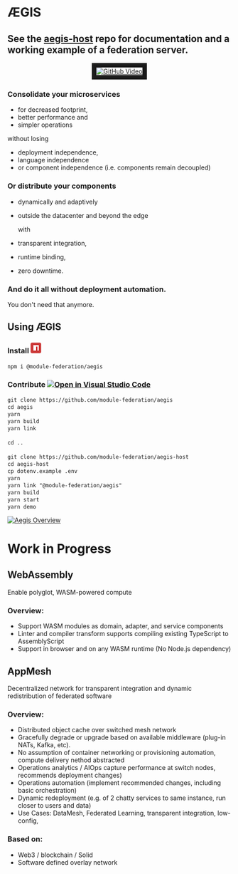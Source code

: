 # ÆGIS

## See the [aegis-host](https://github.com/module-federation/MicroLib) repo for documentation and a working example of a federation server.

<div align="center">
    <a href="https://youtu.be/atffJzyP41U" target="_blank">
        <img src="https://user-images.githubusercontent.com/38910830/141614069-20be312c-2408-4ca8-9d59-2f34f6adbd39.gif" alt="GitHub Video"
        border="10" width="460" height="250"/>
    </a>
</div>

### Consolidate your microservices 
- for decreased footprint, 
- better performance and 
- simpler operations <p>
    
without losing <p>
    
- deployment independence,
- language independence 
- or component independence (i.e. components remain decoupled)
  
### Or distribute your components
- dynamically and adaptively
- outside the datacenter and beyond the edge

  with <p>

- transparent integration,
- runtime binding,
- zero downtime.

### And do it all without deployment automation. 
You don't need that anymore.

## Using ÆGIS

### Install [<img src="https://github.com/tysonrm/cluster-rolling-restart/blob/main/npm-tile.png">](https://www.npmjs.com/package/@module-federation/aegis)
```shell
npm i @module-federation/aegis
```

### Contribute [![Open in Visual Studio Code](https://open.vscode.dev/badges/open-in-vscode.svg)](https://open.vscode.dev/module-federation/aegis)

```shell
git clone https://github.com/module-federation/aegis
cd aegis
yarn
yarn build
yarn link 

cd ..

git clone https://github.com/module-federation/aegis-host
cd aegis-host
cp dotenv.example .env
yarn
yarn link "@module-federation/aegis"
yarn build
yarn start
yarn demo
```
[![Aegis Overview](https://res.cloudinary.com/marcomontalbano/image/upload/v1632364889/video_to_markdown/images/youtube--n2qqgi3fTto-c05b58ac6eb4c4700831b2b3070cd403.jpg)](https://youtu.be/jddhfLA_2k0 "Aegis Overview")

# Work in Progress

## WebAssembly
Enable polyglot, WASM-powered compute 

### Overview:
- Support WASM modules as domain, adapter, and service components
- Linter and compiler transform supports compiling existing TypeScript to AssemblyScript
- Support in browser and on any WASM runtime (No Node.js dependency)

## AppMesh 
Decentralized network for transparent integration and dynamic redistribution of federated software

### Overview:
- Distributed object cache over switched mesh network 
- Gracefully degrade or upgrade based on available middleware (plug-in NATs, Kafka, etc).
- No assumption of container networking or provisioning automation, compute delivery nethod abstracted
- Operations analytics / AIOps capture performance at switch nodes, recommends deployment changes)
- Operations automation (implement recommended changes, including basic orchestration)
- Dynamic redeployment (e.g. of 2 chatty services to same instance, run closer to users and data)
- Use Cases: DataMesh, Federated Learning, transparent integration, low-config, 

### Based on:
- Web3 / blockchain / Solid
- Software defined overlay network
